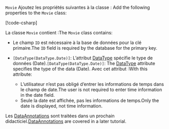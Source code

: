<span data-ttu-id="7afd8-101">`Movie` Ajoutez les propriétés suivantes à la classe <!-- THIS INCLUDE USED BY MVC AND RP --> :</span><span class="sxs-lookup"><span data-stu-id="7afd8-101"><!-- THIS INCLUDE USED BY MVC AND RP --> Add the following properties to the `Movie` class:</span></span>

[!code-csharp[](~/tutorials/razor-pages/razor-pages-start/sample/RazorPagesMovie22/Models/Movie.cs?name=snippet1)]

<span data-ttu-id="7afd8-102">La classe `Movie` contient :</span><span class="sxs-lookup"><span data-stu-id="7afd8-102">The `Movie` class contains:</span></span>

* <span data-ttu-id="7afd8-103">Le champ `ID` est nécessaire à la base de données pour la clé primaire.</span><span class="sxs-lookup"><span data-stu-id="7afd8-103">The `ID` field is required by the database for the primary key.</span></span>
* <span data-ttu-id="7afd8-104">`[DataType(DataType.Date)]`:  L’attribut [DataType](/dotnet/api/microsoft.aspnetcore.mvc.dataannotations.internal.datatypeattributeadapter) spécifie le type de données (Date).</span><span class="sxs-lookup"><span data-stu-id="7afd8-104">`[DataType(DataType.Date)]`:  The [DataType](/dotnet/api/microsoft.aspnetcore.mvc.dataannotations.internal.datatypeattributeadapter) attribute specifies the type of the data (Date).</span></span> <span data-ttu-id="7afd8-105">Avec cet attribut :</span><span class="sxs-lookup"><span data-stu-id="7afd8-105">With this attribute:</span></span>

  * <span data-ttu-id="7afd8-106">L’utilisateur n’est pas obligé d’entrer les informations de temps dans le champ de date.</span><span class="sxs-lookup"><span data-stu-id="7afd8-106">The user is not required to enter time information in the date field.</span></span>
  * <span data-ttu-id="7afd8-107">Seule la date est affichée, pas les informations de temps.</span><span class="sxs-lookup"><span data-stu-id="7afd8-107">Only the date is displayed, not time information.</span></span>

<span data-ttu-id="7afd8-108">Les [DataAnnotations](/dotnet/api/system.componentmodel.dataannotations) sont traitées dans un prochain didacticiel.</span><span class="sxs-lookup"><span data-stu-id="7afd8-108">[DataAnnotations](/dotnet/api/system.componentmodel.dataannotations) are covered in a later tutorial.</span></span>